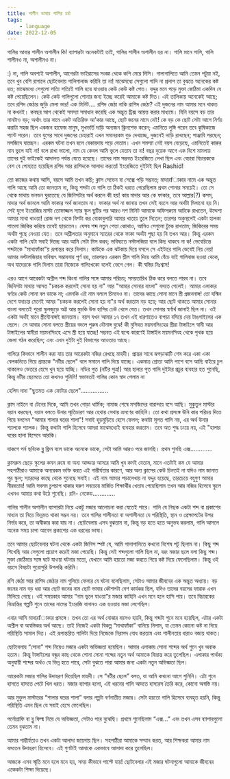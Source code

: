 ```yaml
---
title: শালীন ভাষায় গালির চর্চা
tags: 
    - language
date: 2022-12-05
---
```

গালির আবার শালীন অশালীন কি! ব্যাপারটা অনেকটাই তাই, গালির শালীন অশালীন হয় না। গালি মানে গালি, গালি শালীনও না, অশালীনও না।
    
:) না, গালি অবশ্যই অশালীন, আগেরটা ভাইরাসের সংজ্ঞা থেকে কপি মেরে দিসি। গালাগালিতে আমি তেমন পটুয়া নই, তবে খুব বেশি রাগালে ছোটবেলায় গালিগালাজ করিনি তা না! মাঝেমধ্যে সেগুলো গালি না প্রলাপ তা বুঝতে অনেকের কষ্ট হত; মাঝেমধ্যে সেগুলো সত্যি সত্যিই গালি হয়ে যাওয়ায় কেউ কেউ কষ্ট পেত। যদ্দুর মনে পড়ে মুক্তা জেঠিমা একদিন বে কষ্ট পেয়েছিলেন। কেউ কেউ গালিগুলো শোনার জন্য ইচ্ছে করেই আমাকে কষ্ট দিত। এই তালিকায় অনেকেই আছে; তবে রশিদ জেঠার জুড়ি মেলা ভার! এক মিনিট.... রশিদ জেঠা নাকি রাশিদ জেঠা? এই দুজনের নাম আমার মনে থাকত না কখনই। কবছর আগ থেকেই সমস্যা সমাধান করেছি এক অদ্ভুত ট্রিক্স আয়ত্ত করার মাধ্যমে। যিনি বয়সে বড় তার নামটাও বড়; অর্থাৎ তার নামে একট অতিরিক্ত আ'কার আছে, ছোট জনের নামে নেই! কে বড় কে ছোট সেটা আগে নির্ণয় করাটা সহজ ছিল একজন হাফেজ মানুষ, মুখভর্তি দাড়ি অন্যজন ক্লিনশেভ করেন; এমনিতে লুঙ্গি পরেন তবে কৃষিকাজে প্যান্ট পরেন। তবে যুগের সাথে দুজনের চেহারাই এখন সমানরকম বুড় দেখাচ্ছে, দুজনেই দাড়ি রাখছেন; পাঞ্জাবি পরছেন; মসজিদে যাচ্ছেন। এরকম ঘটনা তখন হলে বেকায়দায় পড়ে যেতাম। এখন সমস্যা নেই বয়স বেড়েছে, এমনিতেই কারুর নাম ভুলে যাই না! বলে রাখা ভালো, নাম যে কেবল আমি ভুলে যেতাম তা না! বছর দুয়েক আগে এক বিশে মামলায় তাদের দুই ভাইকেই আদালত পর্যন্ত যেতে হয়েছে। তাদের নাম সম্ভবত ইংরেজিতে লেখা ছিল এবং বেচারা বিচারককে বেশ বে পোহাতে হয়েছিল রশিদ আর রাশিদকে আলাদা করতে! ইংরেজিতে দুইটাই ছিল Rashid!

তো কাজের কথায় আসি, বয়সে আমি তখন কচি; ক্লাস সেভেন বা সেক্সে পড়ি সম্ভবত; মাদারfাকার নামে এক অদ্ভুত গালি আছে আমি তো জানতাম না, কিন্তু শব্দটা যে গালি তা ঠিকই ধরতে পেরেছিলাম প্রথম শোনার সময়েই। তো সে থেকে মাথায় ভনভন ঘুরতেছে যে জিনিসটার অর্থ করলে কী হয়! কার মাদার আর কে ফাকার, তবে আল্লার(?) কসম, মাদার অর্থ জানলে আমি ফাকার অর্থ জানতাম না। ফাকার অর্থ না জানায় তখন সেই বয়সে আর অর্থটা মিলানো হয় নি। সেই যুগে ইংরেজির মাস্টা তোফাজ্জল স্যার স্কুল ছুটির পর আরও দশ মিনিট আমাকে অফিসরুমে আটকে রাখতেন, উদ্দেশ্য আমার মাথা খাওয়া! রোজ দশ থেকে বিশটা কর বোকাবুলারি আমার খাতায় তুলে দিতেন; তারপর অকুস্থলেই একটা হালকা পাতলা জিকির করিয়ে তবেই ছাড়তেন। যেসব শব্দ নতুন পেতা কোথাও, আমিও সেগুলো টুকে রাখতাম; জিকিরের সময় অর্থটা পুছে নেওয়া যেত। তবে অশ্লীলতার অনুমানে স্যারের থেকে ফাকা অর্থটা পুছা হয় নি তখন আর। কিন্তু এরকম একটা গালি যেটা সবাই দিচ্ছে আর আমি সেটা মিস করব; ভবিষ্যতে নস্টালজিয়া বলে কিছ থাকবে না ক! ভেবেচিন্তে শব্দটাকে "মাথাফাঁকা"য় রূপান্তর করে নিলাম। কাউকে এক ঝটকায় দিয়ে বসলে সে এইটারে গালি ভেবেই নিয় নেয়! আমার নস্টালজিয়ার ভবিষ্যৎ সম্ভাবনায় পূর্ণ হয়, তারপরও এরকম শ্লীল গালি দিয়ে আমি বেঁচে যাই গালিবাজ হওয়া থেকে, অথ যাদেরকে গালি দিলাম তারা নিজেকে গালিখেকো বলেই ভেগে গেল। কী স্বস্তির নিঃশ্বাস!

এরও আগে আরেকটা অশ্লীল শব্দ কিংবা গালির সঙ্গে আমার পরিচয়; সময়তারিখ ঠিক করে বলতে পারব না। তবে জিনিসটা মাথায় আসত "চকচক করলেই সোনা হয় না" আর "আমার সোনার বাংলা" বলতে গেলেই। আমার এলাকার স্বর্ণরে কেউ সোনা বল ডাকে না; এমনকি এই নাম বললে চিনবেও না। তাদের কাছে সোনা মানে স্ত্রী প্রজননাঙ্গ! তো যস্মিন দেশে যদাচার মেনেই আমর "চকচক করলেই সোনা হয় না"র অর্থ করতাম বড় হয়ে; আর ছোট থাকতে আমার সোনার বাংলা বলতেই পুরো স্কুলজুড়ে অট্ট আর মুচকি উভ হাসির ঢেউ খেলে যেত। তখন সোনার স্বর্ণার্থ জানাই ছিল না। ওই একটা অর্থই মানে স্ত্রীযৌনাঙ্গই জানতাম। বয়স যখন আমার ১৭ তখন এই ধারণাতেও বাগড়া বসিয়ে দেয় টাঙগাইলের এক ছেলে। সে আবার সোনা বলতে স্ত্রীয়ের বদলে পুরুষ যৌনাঙ্গ বুঝে! কী মুসিবত ময়মনসিংহের স্ত্রীরা টাঙ্গাইলে স্বামী আর টাঙ্গাইলের স্বামীরা ময়মনসিংহে এসে স্ত্রী হয়ে যাচ্ছে! সম্ভবত এই দ্বন্দ্বে কারণেই টাঙ্গাইল ময়মনসিংহ থেকে পৃথক হয়ে জেলা গঠন করেছিল; এবং এখন দুইটা দুই বিভাগের আওতায় আছে।

গালিরে কিভাবে শালীন করা যায় তার আরেকটা নজির রেখছে মাহদী। প্রান্তর সাথে ঝগড়াঝাটি শেষ করে একা একা বেলকনিতে গিয়ে প্রান্তকে "নটীর ছেলে" বলে সমানে গালি দিয়ে যাচ্ছে। একমাত্র শ্রোতা আমি পাশে বসে আছি বাইরে চুপ থাকলেও ভেতরে হেসে খুন হয়ে যাচ্ছি। নডির পুত (নটির পুত্র!) আর হালার পুত গালি দুইটার প্রচুর ব্যবহার হত শুনেছি, কিন্তু নটীর ছেলেতে তো কখনও শুনিনি! স্বভাবতই গালির কোন স্বাদ পেলাম না

হেলিম দাদা "ছুতমত এক ফোটার ছেলে"................

ক্লাস নাইনে বা টেনের দিকে, আমি তখন গোড়া ধার্মিক; নামাজ শেষে মসজিদের বারান্দায় বসে আছি। মুকু্তুল মাস্টার বয়ান করছেন, বয়ান বলতে উনার স্মৃতিচারণ আর হেথায় সেথায় ভ্রমণের কাহিনি। তো কথা প্রসঙ্গে উনি কার পরিচয় দিতে গিয়ে বললেন "আমার শালার ঘরের শালা"! সবাই হুড়মুড়িয়ে হেসে ফেলল; কথাটা মূলত গালি নয়, এর অর্থ উনার শ্যালকে শ্যালক। কিন্তু কথাটা গালি হিসেবে আমরা মাঝেমধ্যেই ব্যবহার করতাম। তবে অত শুদ্ধ ঢংয়ে নয়, এই "হালার ঘরের হালা হিসেবে আরকি।

যাকগে পর্ন ছবিকে ব্লু ফ্লিম বলে ডাকে অনেকে ডাকে, সেটা আমি আরও পরে জানছি। প্রথম শুনছি এক্স.............

ক্লাসরুম ছেড়ে স্কুলের কমন রুমে বা অন্য আড্ডার আসরে আমি খুব কমই যেতাম, মানে এতটাই কম যে আমার সহপাঠীরাও আমাকে অন্যরকম ভক্তি করত এই গাম্ভীর্যতার কারণে, আর অন্য ক্লাসের কেউ চিনতই না যদিও নাম জানাত পুর স্কুল; স্যারদের কাছে থেকে শুনেছে সবাই। এই নাম আমার পড়ালেখায় না যদ্দুর হয়েছে, তারচেয়ে বহুগুণ আমার নীরবতায়! আমি সবসম চুপচাপ থাকার দরুণ সবচেয়ে মার্জিত শিক্ষার্থীর খেতাব পেয়েছিলাম তখন আর নজির হিসেবে স্কুলে এখনও আমার কথা উঠে শুনেছি।
রনি- নেকেড.............



গালির শালীন অশালীন ব্যাপারটা নিয়ে একটু মজার আলোচনা করা যেতেই পারে। গালি যে নিছক একটা শব্দ বা প্রকাশের মাধ্যম তা নিয়ে ভিন্নমত থাকা সম্ভব নয়। তবে গালির শালীনতা বা অশালীনতা যে পরিস্থিতি, স্থান ও প্রেক্ষাপটের উপর নির্ভর করে, তা অস্বীকার করা যায় না। ছোটবেলায় এসব বুঝতাম না, কিন্তু বড় হতে হতে অনুভব করলাম, গালি আসলে অনেক সময় চাপা আবেগ প্রকাশের এক ধরনের ভাষা। 

তবে আমার ছোটবেলার ঘটনা থেকে একটা জিনিস স্পষ্ট যে, আমি গালাগালিতে কখনো বিশেষ পটু ছিলাম না। কিছু শব্দ শিখেছি আর সেগুলো প্রয়োগ করেই মজা পেয়েছি। কিন্তু সেই শব্দগুলো গালি ছিল না, বরং মজার ছলে বলা কিছু শব্দ। মুক্তা জেঠিমার সঙ্গে ঘটে যাওয়া ঘটনার মতো, যেখানে আমি হয়তো মজা করতে গিয়ে কষ্ট দিয়ে ফেলেছিলাম। কিন্তু ওই বয়সে বিষয়টা পুরোপুরি উপলব্ধি করিনি। 

রশি জেঠা আর রাশিদ জেঠার নাম গুলিয়ে ফেলার যে ঘটনা বলেছিলাম, সেটাও আমার জীবনের এক অদ্ভুত অধ্যায়। বড় জনের নাম বড় ধরা আর ছোট জনের নাম ছোট ভাবার কৌশলটা বেশ কার্যকর ছিল, যদিও তাদের বয়সের ফারাক এখন মিলিয়ে গেছে। ওই সময়কার আমার “নাম ভুলে যাওয়া”র মজার কাহিনি এখন মনে হলে হাসি পায়। তবে বিচারকের বিভ্রান্তির গল্পটি শুনে তাদের নামের ইংরেজি বানানও এক হওয়ায় মজা লেগেছিল।

এবার আসি মাদারfাকার প্রসঙ্গে। তখন তো এর অর্থ বোঝার বয়সও হয়নি, কিন্তু শব্দটা শুনে মনে হয়েছিল, এটার একটা অশ্লীল বা অস্বস্তিকর অর্থ আছে। তাই নিজেই একটা বিকল্প “মাথাফাঁকা” বানিয়ে নিলাম, যা তেমন কোনো কষ্ট না দিয়ে পরিস্থিতি সামাল দিত। এই রূপান্তরিত গালিটা দিয়ে নিজেকে নিরাপদ বোধ করতাম এবং শালীনতার ধারাও বজায় থাকত। 

ছোটবেলায় “সোনা” শব্দ নিয়েও মজার একটা অভিজ্ঞতা হয়েছিল। আমার এলাকায় সোনা শব্দের অর্থ শুনে খুব অবাক হতাম। কিন্তু টাঙ্গাইলের বন্ধুর কাছ থেকে শোনা সোনা শব্দের নতুন অর্থ আমাকে বিভ্রান্ত করে তুলেছিল। এলাকার পার্থক্য অনুযায়ী শব্দের অর্থও যে ভিন্ন হতে পারে, সেটা বুঝতে পারা আমার জন্য একটা নতুন অভিজ্ঞতা ছিল। 

আরেকটা মজার গালির উদাহরণ দিয়েছিল মাহদী। সে “নটীর ছেলে” বলত, যা আমি কখনো আগে শুনিনি। এটা শুনে হাসতে হাসতে পেটে খিল ধরত। মজার ব্যাপার হলো, এই ধরনের গালি আদতে হাস্যরস তৈরি করে, কোনো অস্বস্তি নয়। 

আর মুক্তুল মাস্টারের “শালার ঘরের শালা” বলার গল্পটা বর্ণনাতীত মজার। সেটা হয়তো গালি হিসেবে ব্যবহৃত হয়নি, কিন্তু পরিস্থিতি এমন ছিল যে সবাই হেসে ফেলেছিল। 

পর্নোগ্রাফি বা ব্লু ফিল্ম নিয়ে যে অভিজ্ঞতা, সেটাও পরে বুঝেছি। প্রথমে শুনেছিলাম “এক্স…” এবং তখন এসব ব্যাপারগুলো তেমন বুঝতাম না। 

আমার গাম্ভীর্যতাও তখন একটা আলাদা জায়গায় ছিল। সহপাঠীরা আমাকে সম্মান করত, আর শিক্ষকরা আমার নাম বলতেন উদাহরণ হিসেবে। এই গুণটাই আমাকে একভাবে আলাদা করে তুলেছিল। 

আজকে এসব স্মৃতি মনে হলে মনে হয়, সময় কীভাবে পাল্টে যায়! ছোটবেলার এই মজার ঘটনাগুলো আমাকে জীবনের একেকটা শিক্ষা দিয়েছে। 
